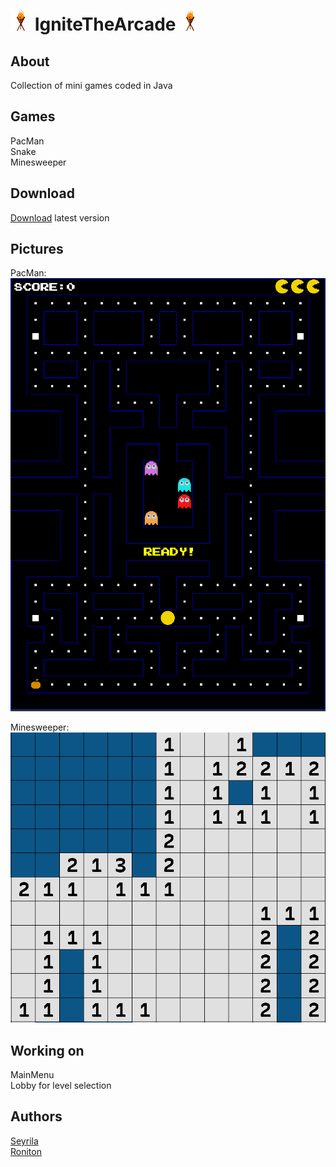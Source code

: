 # ![](https://github.com/Roniton-HS/IgniteTheArcade/blob/main/res/icon.png) IgniteTheArcade ![](https://github.com/Roniton-HS/IgniteTheArcade/blob/main/res/icon.png)

## About
Collection of mini games coded in Java

## Games
PacMan  
Snake  
Minesweeper

## Download
[Download](https://github.com/Roniton-HS/IgniteTheArcade/raw/main/versions/IgniteTheArcade.jar) latest version  

## Pictures
PacMan:  
![](https://github.com/Roniton-HS/IgniteTheArcade/blob/main/res/gitHub/pacman.PNG)  
  
Minesweeper:  
![](https://github.com/Roniton-HS/IgniteTheArcade/blob/main/res/gitHub/minesweeper.PNG)


## Working on
MainMenu  
Lobby for level selection  

## Authors
[Seyrila](https://github.com/Seyrila)  
[Roniton](https://github.com/Roniton-HS)
